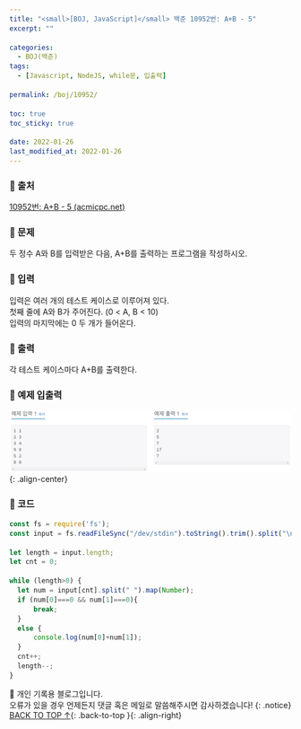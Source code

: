 ```yaml
---
title: "<small>[BOJ, JavaScript]</small> 백준 10952번: A+B - 5"
excerpt: ""

categories:
  - BOJ(백준)
tags:
  - [Javascript, NodeJS, while문, 입출력]

permalink: /boj/10952/

toc: true
toc_sticky: true
 
date: 2022-01-26
last_modified_at: 2022-01-26
---
```


### 📌 출처

  [10952번: A+B - 5 (acmicpc.net)](https://www.acmicpc.net/problem/10952)

### 📌 문제

  두 정수 A와 B를 입력받은 다음, A+B를 출력하는 프로그램을 작성하시오.

### 📌 입력 

  입력은 여러 개의 테스트 케이스로 이루어져 있다.  
  첫째 줄에 A와 B가 주어진다. (0 < A, B < 10)  
  입력의 마지막에는 0 두 개가 들어온다.

### 📌 출력

  각 테스트 케이스마다 A+B를 출력한다.

### 📌 예제 입출력

  <img src="/assets/images/posts_img/boj/10952.png">{: .align-center}

### 📌 코드

  ```jsx
  const fs = require('fs');
  const input = fs.readFileSync("/dev/stdin").toString().trim().split("\n");

  let length = input.length;
  let cnt = 0;

  while (length>0) {
    let num = input[cnt].split(" ").map(Number);
    if (num[0]===0 && num[1]===0){
        break;
    }
    else {
        console.log(num[0]+num[1]);
    }
    cnt++;
    length--;
  }
  ```

📓 개인 기록용 블로그입니다.  
오류가 있을 경우 언제든지 댓글 혹은 메일로 말씀해주시면 감사하겠습니다!
{: .notice}
[BACK TO TOP ↑](#){: .back-to-top }{: .align-right}